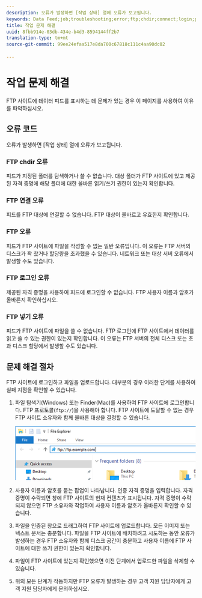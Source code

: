 ```yaml
---
description: 오류가 발생하면 [작업 상태] 열에 오류가 보고됩니다.
keywords: Data Feed;job;troubleshooting;error;ftp;chdir;connect;login;put
title: 작업 문제 해결
uuid: 8fbb914e-03db-434e-b4d3-8594144ff2b7
translation-type: tm+mt
source-git-commit: 99ee24efaa517e8da700c67818c111c4aa90dc02

---
```



# 작업 문제 해결

FTP 사이트에 데이터 피드를 표시하는 데 문제가 있는 경우 이 페이지를 사용하여 이유를 파악하십시오.

## 오류 코드

오류가 발생하면 [작업 상태] 열에 오류가 보고됩니다.

### FTP chdir 오류

피드가 지정된 폴더를 탐색하거나 쓸 수 없습니다. 대상 폴더가 FTP 사이트에 있고 제공된 자격 증명에 해당 폴더에 대한 올바른 읽기/쓰기 권한이 있는지 확인합니다.

### FTP 연결 오류

피드를 FTP 대상에 연결할 수 없습니다. FTP 대상이 올바르고 유효한지 확인합니다.

### FTP 오류

피드가 FTP 사이트에 파일을 작성할 수 없는 일반 오류입니다. 이 오류는 FTP 서버의 디스크가 꽉 찼거나 할당량을 초과했을 수 있습니다. 네트워크 또는 대상 서버 오류에서 발생할 수도 있습니다.

### FTP 로그인 오류

제공된 자격 증명을 사용하여 피드에 로그인할 수 없습니다. FTP 사용자 이름과 암호가 올바른지 확인하십시오.

### FTP 넣기 오류

피드가 FTP 사이트에 파일을 쓸 수 없습니다. FTP 로그인에 FTP 사이트에서 데이터를 읽고 쓸 수 있는 권한이 있는지 확인합니다. 이 오류는 FTP 서버의 전체 디스크 또는 초과 디스크 할당에서 발생할 수도 있습니다.

## 문제 해결 절차

FTP 사이트에 로그인하고 파일을 업로드합니다. 대부분의 경우 이러한 단계를 사용하여 실패 지점을 확인할 수 있습니다.

1. 파일 탐색기(Windows) 또는 Finder(Mac)를 사용하여 FTP 사이트에 로그인합니다. FTP 프로토콜(`ftp://`)을 사용해야 합니다. FTP 사이트에 도달할 수 없는 경우 FTP 사이트 소유자와 함께 올바른 대상을 결정할 수 있습니다.

   ![파일 탐색기](assets/file_explorer.png)

2. 사용자 이름과 암호를 묻는 팝업이 나타납니다. 인증 자격 증명을 입력합니다. 자격 증명이 수락되면 창에 FTP 사이트의 현재 컨텐츠가 표시됩니다. 자격 증명이 수락되지 않으면 FTP 소유자와 작업하여 사용자 이름과 암호가 올바른지 확인할 수 있습니다.
3. 파일을 인증된 창으로 드래그하여 FTP 사이트에 업로드합니다. 모든 이미지 또는 텍스트 문서는 충분합니다. 파일을 FTP 사이트에 배치하려고 시도하는 동안 오류가 발생하는 경우 FTP 소유자와 함께 디스크 공간이 충분하고 사용자 이름에 FTP 사이트에 대한 쓰기 권한이 있는지 확인합니다.
4. 파일이 FTP 사이트에 있는지 확인했으면 이전 단계에서 업로드한 파일을 삭제할 수 있습니다.
5. 위의 모든 단계가 작동하지만 FTP 오류가 발생하는 경우 고객 지원 담당자에게 고객 지원 담당자에게 문의하십시오.
